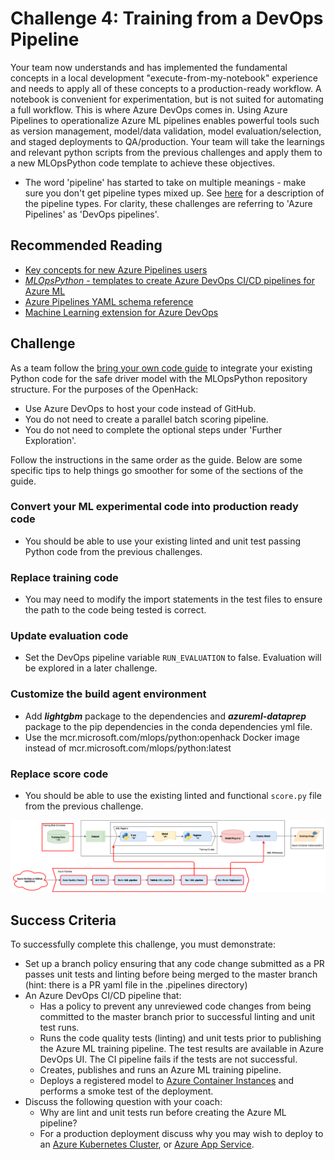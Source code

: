 # Challenge 4: Training from a DevOps Pipeline

Your team now understands and has implemented the fundamental concepts in a local development "execute-from-my-notebook" experience and needs to apply all of these concepts to a production-ready workflow.  A notebook is convenient for experimentation, but is not suited for automating a full workflow. This is where Azure DevOps comes in. Using Azure Pipelines to operationalize Azure ML pipelines enables powerful tools such as version management, model/data validation, model evaluation/selection, and staged deployments to QA/production. Your team will take the learnings and relevant python scripts from the previous challenges and apply them to a new MLOpsPython code template to achieve these objectives.

* The word 'pipeline' has started to take on multiple meanings - make sure you don't get pipeline types mixed up. See [here](https://docs.microsoft.com/azure/machine-learning/concept-ml-pipelines#which-azure-pipeline-technology-should-i-use) for a description of the pipeline types. For clarity, these challenges are referring to 'Azure Pipelines' as 'DevOps pipelines'.

## Recommended Reading

* [Key concepts for new Azure Pipelines users](https://docs.microsoft.com/azure/devops/pipelines/get-started/key-pipelines-concepts?view=azure-devops)
* [*MLOpsPython* - templates to create Azure DevOps CI/CD pipelines for Azure ML](https://github.com/microsoft/MLOpsPython)
* [Azure Pipelines YAML schema reference](https://docs.microsoft.com/azure/devops/pipelines/yaml-schema?view=azure-devops&tabs=schema)
* [Machine Learning extension for Azure DevOps](https://marketplace.visualstudio.com/items?itemName=ms-air-aiagility.vss-services-azureml)

## Challenge

As a team follow the [bring your own code guide](https://github.com/microsoft/MLOpsPython/blob/master/docs/custom_model.md) to integrate your existing Python code for the safe driver model with the MLOpsPython repository structure. For the purposes of the OpenHack:

* Use Azure DevOps to host your code instead of GitHub.
* You do not need to create a parallel batch scoring pipeline.
* You do not need to complete the optional steps under 'Further Exploration'.

Follow the instructions in the same order as the guide.  Below are some specific tips to help things go smoother for some of the sections of the guide.

### Convert your ML experimental code into production ready code

* You should be able to use your existing linted and unit test passing Python code from the previous challenges.

### Replace training code

* You may need to modify the import statements in the test files to ensure the path to the code being tested is correct.

### Update evaluation code

* Set the DevOps pipeline variable ```RUN_EVALUATION``` to false. Evaluation will be explored in a later challenge.

### Customize the build agent environment

* Add ***lightgbm*** package to the dependencies and ***azureml-dataprep*** package to the pip dependencies in the conda dependencies yml file.
* Use the mcr.microsoft.com/mlops/python:openhack Docker image instead of mcr.microsoft.com/mlops/python:latest

### Replace score code

* You should be able to use the existing linted and functional `score.py` file from the previous challenge.

![Challenge 4 diagram](images/Diagrams-Chall-4.png)

## Success Criteria

To successfully complete this challenge, you must demonstrate:

* Set up a branch policy ensuring that any code change submitted as a PR passes unit tests and linting before being merged to the master branch (hint: there is a PR yaml file in the .pipelines directory)
* An Azure DevOps CI/CD pipeline that:
    * Has a policy to prevent any unreviewed code changes from being committed to the master branch prior to successful linting and unit test runs.
    * Runs the code quality tests (linting) and unit tests prior to publishing the Azure ML training pipeline. The test results are available in Azure DevOps UI. The CI pipeline fails if the tests are not successful.
    * Creates, publishes and runs an Azure ML training pipeline.
    * Deploys a registered model to [Azure Container Instances](https://azure.microsoft.com/services/container-instances/) and performs a smoke test of the deployment.
* Discuss the following question with your coach:
    * Why are lint and unit tests run before creating the Azure ML pipeline?
    * For a production deployment discuss why you may wish to deploy to an [Azure Kubernetes Cluster](https://docs.microsoft.com/azure/aks/intro-kubernetes), or [Azure App Service](https://docs.microsoft.com/azure/app-service/containers/quickstart-docker).
